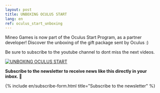 ```yaml
---
layout: post
title: UNBOXING OCULUS START
lang: en
ref: oculus_start_unboxing
---
```


Mineo Games is now part of the Oculus Start Program, as a partner developer! Discover the unboxing of the gift package sent by Oculus :)

Be sure to subscribe to the youtube channel to dont miss the next videos.

[![UNBOXING OCULUS START](https://i.imgur.com/5a6QUsl.png)](https://www.youtube.com/watch?v=xyXFVuc5TRo "UNBOXING OCULUS START")

**Subscribe to the newsletter to receive news like this directly in your inbox. 💌**

{% include en/subscribe-form.html title="Subscribe to the newsletter" %}
